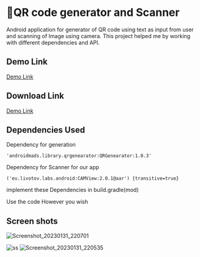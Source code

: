 
# 📎QR code generator and Scanner

Android application for generator of QR code using text as input from user and scanning of Image using camera. This project helped me by working with different dependencies and API.


## Demo Link

[Demo Link](https://drive.google.com/file/d/1Vkorbgkok71OgAsheVRJ0qE6uPPXTbkG/view?usp=share_link)


## Download Link

[Demo Link](https://drive.google.com/file/d/1h0rtKlcfnqeqBwuoJSKEbrlDmdm73T1P/view?usp=drive_link)





## Dependencies Used 

Dependency for generation 

    'androidmads.library.qrgenearator:QRGenearator:1.0.3'

Dependency for Scanner for our app
    
    ('eu.livotov.labs.android:CAMView:2.0.1@aar') {transitive=true}
 implement these Dependencies in build.gradle(mod)
 
Use the code However you wish

## Screen shots

![Screenshot_20230131_220701](https://github.com/Ayushtri441/ayush/assets/113000672/3b3bf89d-06ae-4e7f-9c5b-5139fa583589)

![ss](https://github.com/Ayushtri441/ayush/assets/113000672/cb8c1ae3-4526-489a-9c6f-df4510beca8f)
![Screenshot_20230131_220535](https://github.com/Ayushtri441/ayush/assets/113000672/597aeef7-271d-4c44-a284-cef838b84da0)
